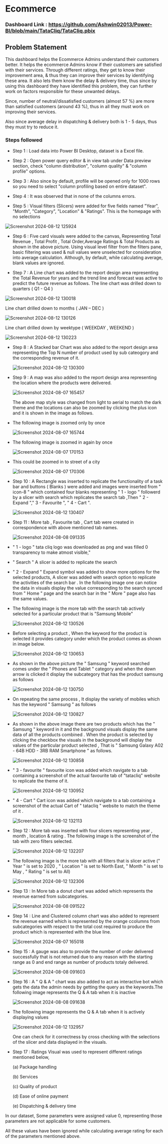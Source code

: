 # Ecommerce

### Dashboard Link : https://github.com/Ashwin02013/Power-BI/blob/main/TataCliq/TataCliq.pbix

## Problem Statement

This dashboard helps the Ecommerce Admins understand their customers better. It helps the ecommerce Admins know if their customers are satisfied with their services. Through different ratings, they get to know their improvement area, & thus they can improve their services by identifying these area. It also lets them know the delay & delivery time, thus since by using this dashboard they have identified this problem, they can further work on factors responsible for these unwanted delays.

Since, number of neutral/dissatisfied customers (almost 57 %) are more than satisfied customers (around 43 %), thus in all they must work on improving their services. 

Also since average delay in dispatching & delivery both is 1 - 5 days, thus they must try to reduce it.


### Steps followed 

- Step 1 : Load data into Power BI Desktop, dataset is a Excel file.

- Step 2 : Open power query editor & in view tab under Data preview section, check "column distribution", "column quality" & "column profile" options.

- Step 3 : Also since by default, profile will be opened only for 1000 rows so you need to select "column profiling based on entire dataset".

- Step 4 : It was observed that in none of the columns errors.

- Step 5 : Visual filters (Slicers) were added for five fields named "Year", "Month", "Category", "Location" & "Ratings".
This is the homepage with no selections

![Screenshot 2024-08-12 125924](https://github.com/user-attachments/assets/12e71131-b5e7-453c-97b2-8edfaab2155d)

- Step 6 : Five card visuals were added to the canvas, Representing Total Revenue , Total Profit , Total Order,Average Ratings & Total Products as shown in the above picture.
           Using visual level filter from the filters pane, basic filtering was used & null values were unselected for consideration into average calculation.
           Although, by default, while calculating average, blank values are ignored.

- Step 7 : A Line chart was added to the report design area representing the Total Revenue for years and the trend line and forecast was active to predict the future revenue as follows.
The line chart was drilled down to quarters ( Q1 - Q4 )

![Screenshot 2024-08-12 130018](https://github.com/user-attachments/assets/3d79da1e-5803-479e-98b5-d730198e415b)

Line chart drilled down to months ( JAN – DEC )

![Screenshot 2024-08-12 130126](https://github.com/user-attachments/assets/699e0e7d-35ef-441a-ac47-bb75a53aa247)

Line chart drilled down by weektype ( WEEKDAY , WEEKEND )

![Screenshot 2024-08-12 130223](https://github.com/user-attachments/assets/74eb6027-86cf-4f3b-9edb-124f7cf51d3a)

- Step 8 : A Stacked bar Chart was also added to the report design area representing the Top N number of product used by sub cateogory and the corresponding revenue of it.

  ![Screenshot 2024-08-12 130300](https://github.com/user-attachments/assets/063ddfce-4f29-4888-ab6b-2cd37879c120)

- Step 9 : A map was also added to the report design area representing the location where the products were delivered.  

   ![Screenshot 2024-08-07 165457](https://github.com/user-attachments/assets/23061f83-0ea3-41d0-8840-44398842363e)

   The above map style was changed from light to aerial to match the dark theme and the locations can also be zoomed by clicking the plus icon and it is shown in the image as follows.

- The following image is zoomed only by once
 
  ![Screenshot 2024-08-07 165744](https://github.com/user-attachments/assets/ac2511cb-e648-47a6-9d36-b9b773ce961a)
   
- The following image is zoomed in again by once

  ![Screenshot 2024-08-07 170153](https://github.com/user-attachments/assets/8beba681-7c12-4028-8c8f-d15269da51cf)

- This could be zoomed in to street of a city 

   ![Screenshot 2024-08-07 170306](https://github.com/user-attachments/assets/75321e59-7302-40d3-9b86-cd92c2460962)

- Step 10 : A Rectangle was inserted to replicate the functionality of a task bar and buttons ( Blanks ) were added and images were inserted from " icon-8 " which contained four blanks representing " 1 - logo " followerd by a slicer with search which replicates the search tab ,Then " 2 - Expand "," 3 - Favourite ", " 4 - Cart ".

  ![Screenshot 2024-08-12 130407](https://github.com/user-attachments/assets/f47d2315-f247-48a7-b155-2b5fbdd9516b)

- Step 11 : More tab , Favourite tab , Cart tab were created in correspondence with above mentioned tab names.

  ![Screenshot 2024-08-08 091335](https://github.com/user-attachments/assets/74895604-cbca-42cd-a08b-4c342159407f)

-  " 1 - logo " tata cliq logo was downloaded as png and was filled 0 transparency to make atmost visible,"
-  " Search " A slicer is added to replicate the search 
-  " 2 - Expand " Expand symbol was added to show more options for the selected products, A slicer was added with search option to replicate the activities of the search bar . In the following image one can notice the data in visuals display the value corresponding to the search synced from " Home " page and the search bar in the " More " page also has the same values.
- The following image is the more tab with the search tab actively selected for a particular product that is "Samsung Mobile"

    ![Screenshot 2024-08-12 130526](https://github.com/user-attachments/assets/14f8851c-7b64-4a25-bab4-29848f28f8cc)

- Before selecting a product , When the keyword for the product is selected it provides category under which the product comes as shown in image below.

    ![Screenshot 2024-08-12 130653](https://github.com/user-attachments/assets/a35e9880-1334-40ad-8c22-52637fe15e4f)

- As shown in the above picture the " Samsung " keyword searched comes under the  " Phones and Tablet " category and when the down arrow is clicked it display the subcategory that has the product samsung as follows

   ![Screenshot 2024-08-12 130750](https://github.com/user-attachments/assets/6daac5c2-7a01-40f9-bbbe-e5f813d1a8a2)

- On repeating the same process , It display the variety of mobiles which has the keyword " Samsung " as follows

  ![Screenshot 2024-08-12 130827](https://github.com/user-attachments/assets/876eee4b-29b8-4f6f-90e1-bbf9546ce4bc)

- As shown in the above image there are two products which has the " Samsung " keyword in it and the background visuals display the same data of all the products combined . When the product is selected by clicking the checkbox the visuals in the background will display the values of the particular product selected , That is " Samsung Galaxy A02 - 64B HDD - 3RB RAM Smartphone " as follows.

  ![Screenshot 2024-08-12 130858](https://github.com/user-attachments/assets/0cdfacbb-a2ed-46c1-adb7-4474d4b8334d)

- " 3 - favourite " favourite icon  was added which navigate to a tab containing a screenshot of the actual favourite tab of "tatacliq" website to replicate the theme of it.

    ![Screenshot 2024-08-12 130952](https://github.com/user-attachments/assets/635777e5-3d1a-488d-8fbb-91f2f7701cb6)

- " 4 - Cart " Cart icon  was added which navigate to a tab containing a screenshot of the actual Cart of " tatacliq " website to match the theme of it .

    ![Screenshot 2024-08-12 132113](https://github.com/user-attachments/assets/5d77e898-c9b6-4752-9ec0-8e9786c314fe)

- Step 12 : More tab was inserted with four slicers representing year , month , location & rating . The following image is the screenshot of the tab with zero filters selected.

    ![Screenshot 2024-08-12 132207](https://github.com/user-attachments/assets/f651a380-4b60-4c50-b33c-852dfdec82e0)

- The following image is the more tab with all filters that is slicer active (" Year " is set to 2020 , " Location " is set to North East, " Month " is set to May , " Rating " is set to All)

  ![Screenshot 2024-08-12 132306](https://github.com/user-attachments/assets/0af99d45-00da-42bd-9bfe-a7934785d864)

- Step 13 : In More tab a donut chart was added which represents the revenue earned from subcategories.

  ![Screenshot 2024-08-08 091522](https://github.com/user-attachments/assets/abc5bf4e-5403-4001-b3a8-8bb9601665d1)

- Step 14 : Line and Clustered column chart was also added to represent the revenue earned which is represented by the orange ccolumns from subcategories with respect to the total cost required to produce the product which is represented with the blue line.

  ![Screenshot 2024-08-07 165018](https://github.com/user-attachments/assets/19e62f1f-58bd-4357-b8b2-fdcfea0b46a1)

- Step 15 : A gauge was also to provide the number of order delivered successfully that is not returned due to any reason with the starting range as 0 and end range as number of products totaly delivered.

  ![Screenshot 2024-08-08 091603](https://github.com/user-attachments/assets/a1fcc5b2-ae2d-4dfc-9439-9694861e5028)

- Step 16 : A " Q & A " chart was also added to act as interactive bot which gets the data the admin needs by getting the query as the keywords.The following image represents the Q & A tab when it is inactive 

  ![Screenshot 2024-08-08 091638](https://github.com/user-attachments/assets/5b51781b-6999-41a3-98c5-d4a5ba2971c9)

- The following image represents the Q & A tab when it is actively displaying values
  
  ![Screenshot 2024-08-12 132957](https://github.com/user-attachments/assets/d5dcd096-313c-4592-a19c-63deb6cd4df0)

  One can check for it correctness by cross checking with the selections of the slicer and data displayed in the visuals.

- Step 17 : Ratings Visual was used to represent different ratings mentioned below,

  (a) Package handling

  (b) Services
  
  (c) Quality of product
  
  (d) Ease of online payment
  
  (e) Dispatching & delivery time 
  
In our dataset, Some parameters were assigned value 0, representing those parameters are not applicable for some customers.

All these values have been ignored while calculating average rating for each of the parameters mentioned above.

